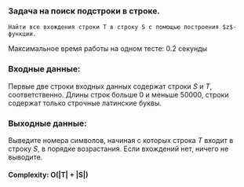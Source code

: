 ### Задача на поиск подстроки в строке.
`Найти все вхождения строки T в строку S с помощью построения $z$-функции.`

Максимальное время работы на одном тесте:	0.2 секунды

### Входные данные:
Первые две строки входных данных содержат строки $S$ и $T$, соответственно. Длины строк больше $0$ и меньше $50000$, строки содержат только строчные латинские буквы.


### Выходные данные:
Выведите номера символов, начиная с которых строка $T$ входит в строку $S$, в порядке возрастания. Если вхождений нет, ничего не выводите.



#### Complexity: O(|T| + |S|)
